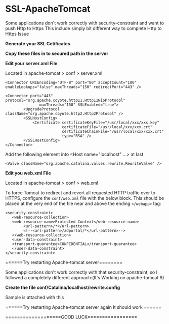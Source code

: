 # SSL-ApacheTomcat
Some applications don't work correctly with security-constraint and want to push Http to Https This include simply bit different way to complete Http to Https Issue

**Generate your SSL Cetificates**

**Copy these files in to secured path in the server**

**Edit your server.xml File**

Located in apache-tomcat > conf > server.xml


```<Connector URIEncoding="UTF-8" port="80" acceptCount="100" enableLookups="false" maxThreads="150" redirectPort="443" />```

```
<Connector port="443" protocol="org.apache.coyote.http11.Http11NioProtocol"
               maxThreads="150" SSLEnabled="true">
        <UpgradeProtocol className="org.apache.coyote.http2.Http2Protocol" />
        <SSLHostConfig>
            <Certificate certificateKeyFile="/usr/local/xxx/xxx.key"
                         certificateFile="/usr/local/xxx/xxx.crt"
                         certificateChainFile="/usr/local/xxx/xxx.crt"
                         type="RSA" />
        </SSLHostConfig>
</Connector>
```

Add the following element into <Host name="localhost" ...> at last


`<Valve className="org.apache.catalina.valves.rewrite.RewriteValve" />`

**Edit you web.xml File** 

Located in apache-tomcat > conf > web.xml

To force Tomcat to redirect and revert all requested HTTP traffic over to HTTPS, configure the `conf/web.xml` file with the below block. 
This should be placed at the very end of the file near and above the ending `</webapp>` tag:


 ```
 <security-constraint>
	<web-resource-collection>
	<web-resource-name>Protected Context</web-resource-name>
         <url-pattern>/*</url-pattern>
         <!--<url-pattern>/adportal/*</url-pattern>-->
	</web-resource-collection>
	<user-data-constraint>
	<transport-guarantee>CONFIDENTIAL</transport-guarantee>
	</user-data-constraint>
 </security-constraint>
 ```


======Try restarting Apache-tomcat server========

Some applications don't work correctly with that security-constraint, so I followed a completely different approach:(It's Working on apache-tomcat 9)

**Create the file conf/Catalina/localhost/rewrite.config** 

Sample is attached with this


======Try restarting Apache-tomcat server again It should work ======

===================GOOD LUCK=================


